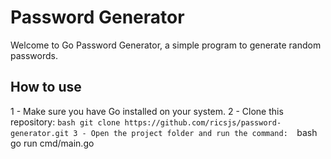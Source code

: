 # Password Generator

Welcome to Go Password Generator, a simple program to generate random passwords.

## How to use

1 - Make sure you have Go installed on your system.
2 - Clone this repository:
    ```bash
    git clone https://github.com/ricsjs/password-generator.git
3 - Open the project folder and run the command: 
    ```bash
    go run cmd/main.go